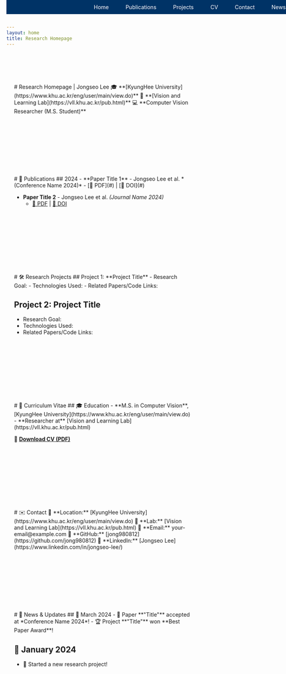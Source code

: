 ```yaml
---
layout: home
title: Research Homepage
---
```


<style>
/* Fixed top navigation bar */
.navbar {
    position: fixed;
    top: 0;
    width: 100%;
    background: #003366;
    padding: 10px 0;
    z-index: 1000;
}
.navbar a {
    color: white;
    padding: 10px 20px;
    text-decoration: none;
}
.navbar a:hover {
    background: #00509E;
}

/* Smooth scrolling */
html {
    scroll-behavior: smooth;
}

/* Section styles */
.section {
    padding: 80px 20px;
    max-width: 800px;
    margin: auto;
}
</style>

<!-- Navigation Bar -->
<div class="navbar" style="text-align:center;">
    <a href="#home">Home</a>
    <a href="#publications">Publications</a>
    <a href="#projects">Projects</a>
    <a href="#cv">CV</a>
    <a href="#contact">Contact</a>
    <a href="#news">News</a>
</div>

<!-- Home Section -->
<div id="home" class="section">
# Research Homepage | Jongseo Lee  
🎓 **[KyungHee University](https://www.khu.ac.kr/eng/user/main/view.do)**  
🔬 **[Vision and Learning Lab](https://vll.khu.ac.kr/pub.html)**  
💻 **Computer Vision Researcher (M.S. Student)**  
</div>

<!-- Publications Section -->
<div id="publications" class="section">
# 📄 Publications  
## 2024  
- **Paper Title 1** - Jongseo Lee et al. *(Conference Name 2024)*  
  - [📄 PDF](#) | [🔗 DOI](#)  

- **Paper Title 2** - Jongseo Lee et al. *(Journal Name 2024)*  
  - [📄 PDF](#) | [🔗 DOI](#)  
</div>

<!-- Projects Section -->
<div id="projects" class="section">
# 🛠️ Research Projects  
## Project 1: **Project Title**  
- Research Goal:  
- Technologies Used:  
- Related Papers/Code Links:  

## Project 2: **Project Title**  
- Research Goal:  
- Technologies Used:  
- Related Papers/Code Links:  
</div>

<!-- CV Section -->
<div id="cv" class="section">
# 📑 Curriculum Vitae  
## 🎓 Education  
- **M.S. in Computer Vision**, [KyungHee University](https://www.khu.ac.kr/eng/user/main/view.do)  
- **Researcher at** [Vision and Learning Lab](https://vll.khu.ac.kr/pub.html)  

📄 **[Download CV (PDF)](#)**  
</div>

<!-- Contact Section -->
<div id="contact" class="section">
# ✉️ Contact  
📍 **Location:** [KyungHee University](https://www.khu.ac.kr/eng/user/main/view.do)  
🔬 **Lab:** [Vision and Learning Lab](https://vll.khu.ac.kr/pub.html)  
📧 **Email:** your-email@example.com  
🔗 **GitHub:** [jong980812](https://github.com/jong980812)  
🔗 **LinkedIn:** [Jongseo Lee](https://www.linkedin.com/in/jongseo-lee/)  
</div>

<!-- News Section -->
<div id="news" class="section">
# 📰 News & Updates  
## 📅 March 2024  
- 🎉 Paper **"Title"** accepted at *Conference Name 2024*!  
- 🏆 Project **"Title"** won **Best Paper Award**!  

## 📅 January 2024  
- 📝 Started a new research project!  
</div>